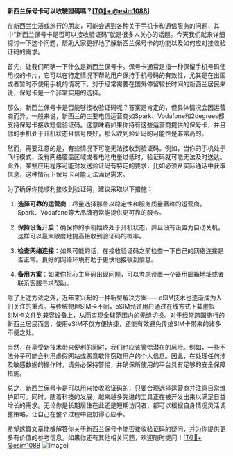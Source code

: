 **新西兰保号卡可以收驗證碼嗎？[[TG💪+ @esim1088](https://t.me/s/esim1088)]**

在新西兰生活或旅行的朋友，可能会遇到各种关于手机卡和通信服务的问题，其中“新西兰保号卡是否可以接收验证码”就是很多人关心的话题。今天我们就来详细探讨一下这个问题，帮助大家更好地了解新西兰保号卡的功能以及如何应对接收验证码的需求。

首先，让我们明确一下什么是新西兰保号卡。保号卡通常是指一种保留手机号码使用权的卡片，它可以在特定情况下帮助用户保持手机号码的有效性，尤其是在出国或者暂时不使用手机的情况下。对于经常需要在国外停留较长时间的新西兰居民来说，保号卡是一个非常实用的选择。

那么，新西兰保号卡是否能够接收验证码呢？答案是肯定的，但具体情况会因运营商而异。一般来说，新西兰的主要电信运营商如Spark、Vodafone和2degrees都支持保号卡接收短信验证码。这意味着如果你持有这些运营商提供的保号卡，并且你的手机处于开机状态且信号良好，那么收到验证码的可能性是非常高的。

然而，需要注意的是，有些情况下可能无法接收到验证码。例如，当你的手机处于飞行模式、没有网络覆盖区域或者电池电量过低时，验证码就可能无法及时送达。此外，某些应用程序可能对发送验证码有特定的要求，比如必须从实际通话中获取信息，这种情况下保号卡可能无法满足需求。

为了确保你能顺利接收到验证码，建议采取以下措施：

1. **选择可靠的运营商**：尽量选择那些以稳定性和服务质量著称的运营商。Spark、Vodafone等大品牌通常能提供更可靠的服务。
   
2. **保持设备开启**：确保你的手机始终处于开机状态，并且没有设置为自动关机。这样可以最大限度地提高接收到验证码的概率。

3. **检查网络连接**：如果可能的话，在接收验证码之前检查一下自己的网络连接是否正常。良好的网络环境有助于更快地接收到信息。

4. **备用方案**：如果你担心主号码出现问题，可以考虑设置一个备用邮箱地址或者联系客服寻求帮助。

除了上述方法之外，近年来兴起的一种新型解决方案——eSIM技术也逐渐成为人们关注的重点。与传统物理SIM卡不同，eSIM允许用户通过在线方式下载虚拟SIM卡文件到兼容设备上，从而实现全球范围内的无缝切换。对于经常跨国旅行的新西兰居民而言，使用eSIM不仅方便快捷，还能有效避免传统SIM卡带来的诸多不便之处。

当然，在享受新技术带来便利的同时，我们也应该警惕潜在的风险。例如，一些不法分子可能会利用虚假网站或恶意软件窃取用户的个人信息。因此，在处理任何涉及敏感数据的操作时，请务必保持警惕，并确保所使用的平台具有足够的安全保障措施。

总之，新西兰保号卡是可以用来接收验证码的，只要合理选择运营商并注意日常维护即可。同时，随着科技的发展，越来越多先进的工具正在被开发出来以满足日益增长的需求。无论你是长期居住在此还是短期访问者，都可以根据自身情况灵活调整策略，让自己在整个过程中更加得心应手。

希望这篇文章能够解答你关于新西兰保号卡能否接收验证码的疑问，并为你提供更多有价值的参考信息。如果你还有其他相关问题，欢迎随时提问！[[TG💪+ @esim1088](https://t.me/s/esim1088) ![Image](https://i.postimg.cc/4NQfJmqS/Snipaste-2025-05-13-00-14-12.png)]